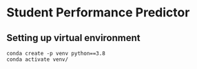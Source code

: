 # Student Performance Predictor

## Setting up virtual environment
    conda create -p venv python==3.8
    conda activate venv/

